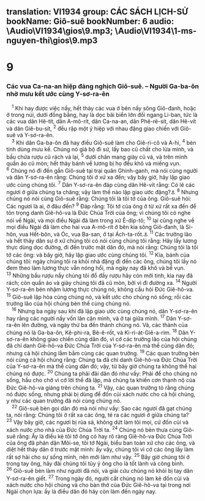 translation: VI1934
group: CÁC SÁCH LỊCH-SỬ
bookName: Giô-suê 
bookNumber: 6
audio: \Audio\VI1934\gios\9.mp3; \Audio\VI1934\1-ms-nguyen-thi\gios\9.mp3
-------

<div class="title"><h1>9</h1><h3>Các vua Ca-na-an hiệp đảng nghịch Giô-suê. – Người Ga-ba-ôn nhờ mưu kết ước cùng Y-sơ-ra-ên</h3></div>
<span class="verse gios_9_1"> <sup>1</sup> Khi hay được việc nầy, hết thảy các vua ở bên nầy sông Giô-đanh, hoặc ở trong núi, dưới đồng bằng, hay là dọc bãi biển lớn đối ngang Li-ban, tức là các vua dân Hê-tít, dân A-mô-rít, dân Ca-na-an, dân Phê-rê-sít, dân Hê-vít và dân Giê-bu-sít, </span>
<span class="verse gios_9_2"><sup>2</sup> đều rập một ý hiệp với nhau đặng giao chiến với Giô-suê và Y-sơ-ra-ên. <br/></span>
<span class="verse gios_9_3"> <sup>3</sup> Khi dân Ga-ba-ôn đã hay điều Giô-suê làm cho Giê-ri-cô và A-hi, </span>
<span class="verse gios_9_4"><sup>4</sup> bèn tính dùng mưu kế. Chúng nó giả bộ đi sứ, lấy bao cũ chất cho lừa mình, và bầu chứa rượu cũ rách vá lại, </span>
<span class="verse gios_9_5"><sup>5</sup> dưới chân mang giày cũ vá, và trên mình quần áo cũ mòn; hết thảy bánh về lương bị họ đều khô và miếng vụn. </span>
<span class="verse gios_9_6"><sup>6</sup> Chúng nó đi đến gần Giô-suê tại trại quân Ghinh-ganh, mà nói cùng người và dân Y-sơ-ra-ên rằng: Chúng tôi ở xứ xa đến; vậy bây giờ, hãy lập giao ước cùng chúng tôi. </span>
<span class="verse gios_9_7"><sup>7</sup> Dân Y-sơ-ra-ên đáp cùng dân Hê-vít rằng: Có lẽ các ngươi ở giữa chúng ta chăng; vậy làm thế nào lập giao ước đặng?<a data-toggle="tooltip" data-placement="bottom" title="Xu 23:32; 34:12; Phu 7:2">⚓</a></span>
<span class="verse gios_9_8"><sup>8</sup> Nhưng chúng nó nói cùng Giô-suê rằng: Chúng tôi là tôi tớ của ông. Giô-suê hỏi: Các ngươi là ai, ở đâu đến? </span>
<span class="verse gios_9_9"><sup>9</sup> Đáp rằng: Tôi tớ của ông ở từ xứ rất xa đến để tôn trọng danh Giê-hô-va là Đức Chúa Trời của ông; vì chúng tôi có nghe nói về Ngài, và mọi điều Ngài đã làm trong xứ Ê-díp-tô; </span>
<span class="verse gios_9_10"><sup>10</sup> lại cũng nghe về mọi điều Ngài đã làm cho hai vua A-mô-rít ở bên kia sông Giô-đanh, là Si-hôn, vua Hết-bôn, và Óc, vua Ba-san, ở tại Ách-ta-rốt.<a data-toggle="tooltip" data-placement="bottom" title="Dan 21:21-35">⚓</a></span>
<span class="verse gios_9_11"><sup>11</sup> Các trưởng lão và hết thảy dân sự ở xứ chúng tôi có nói cùng chúng tôi rằng: Hãy lấy lương thực dùng dọc đường, đi đến trước mặt dân đó, mà nói rằng: Chúng tôi là tôi tớ các ông: và bây giờ, hãy lập giao ước cùng chúng tôi. </span>
<span class="verse gios_9_12"><sup>12</sup> Kìa, bánh của chúng tôi: ngày chúng tôi ra khỏi nhà đặng đi đến các ông, chúng tôi lấy nó đem theo làm lương thực vẫn nóng hổi, mà ngày nay đã khô và bể vụn. </span>
<span class="verse gios_9_13"><sup>13</sup> Những bầu rượu nầy chúng tôi đổ đầy rượu hãy còn mới tinh, kìa nay đã rách; còn quần áo và giày chúng tôi đã cũ mòn, bởi vì đi đường xa. </span>
<span class="verse gios_9_14"><sup>14</sup> Người Y-sơ-ra-ên bèn nhậm lương thực chúng nó, không cầu hỏi Đức Giê-hô-va. </span>
<span class="verse gios_9_15"><sup>15</sup> Giô-suê lập hòa cùng chúng nó, và kết ước cho chúng nó sống; rồi các trưởng lão của hội chúng bèn thề cùng chúng nó. <br/></span>
<span class="verse gios_9_16"> <sup>16</sup> Nhưng ba ngày sau khi đã lập giao ước cùng chúng nó, dân Y-sơ-ra-ên hay rằng các người nầy vốn lân cận mình, và ở tại giữa mình. </span>
<span class="verse gios_9_17"><sup>17</sup> Dân Y-sơ-ra-ên lên đường, và ngày thứ ba đến thành chúng nó. Vả, các thành của chúng nó là Ga-ba-ôn, Kê-phi-ra, Bê-ê-rốt, và Ki-ri-át-Giê-a-rim. </span>
<span class="verse gios_9_18"><sup>18</sup> Dân Y-sơ-ra-ên không giao chiến cùng dân đó, vì cớ các trưởng lão của hội chúng đã chỉ danh Giê-hô-va Đức Chúa Trời của Y-sơ-ra-ên mà thề cùng dân đó; nhưng cả hội chúng lằm bằm cùng các quan trưởng. </span>
<span class="verse gios_9_19"><sup>19</sup> Các quan trưởng bèn nói cùng cả hội chúng rằng: Chúng ta đã chỉ danh Giê-hô-va Đức Chúa Trời của Y-sơ-ra-ên mà thề cùng dân đó; vậy, từ bây giờ chúng ta không thế hại chúng nó được. </span>
<span class="verse gios_9_20"><sup>20</sup> Chúng ta phải đãi dân đó như vầy: Phải để cho chúng nó sống, hầu cho chớ vì cớ lời thề đã lập, mà chúng ta khiến cơn thạnh nộ của Đức Giê-hô-va giáng trên chúng ta. </span>
<span class="verse gios_9_21"><sup>21</sup> Vậy, các quan trưởng tỏ rằng chúng nó được sống, nhưng phải bị dùng để đốn củi xách nước cho cả hội chúng, y như các quan trưởng đã nói cùng chúng nó. <br/></span>
<span class="verse gios_9_22"> <sup>22</sup> Giô-suê bèn gọi dân đó mà nói như vầy: Sao các ngươi đã gạt chúng ta, nói rằng: Chúng tôi ở rất xa các ông, té ra các ngươi ở giữa chúng ta? </span>
<span class="verse gios_9_23"><sup>23</sup> Vậy bây giờ, các ngươi bị rủa sả, không dứt làm tôi mọi, cứ đốn củi và xách nước cho nhà của Đức Chúa Trời ta. </span>
<span class="verse gios_9_24"><sup>24</sup> Chúng nó bèn thưa cùng Giô-suê rằng: Ấy là điều kẻ tôi tớ ông có hay rõ ràng Giê-hô-va Đức Chúa Trời của ông đã phán dặn Môi-se, tôi tớ Ngài, biểu ban toàn xứ cho các ông, và diệt hết thảy dân ở trước mặt mình: ấy vậy, chúng tôi vì cớ các ông lấy làm rất sợ hãi cho sự sống mình, nên mới làm như vậy. </span>
<span class="verse gios_9_25"><sup>25</sup> Bây giờ chúng tôi ở trong tay ông, hãy đãi chúng tôi tùy ý ông cho là tốt lành và công bình. </span>
<span class="verse gios_9_26"><sup>26</sup> Giô-suê bèn làm như người đã nói, và giải cứu chúng nó khỏi bị tay dân Y-sơ-ra-ên giết. </span>
<span class="verse gios_9_27"><sup>27</sup> Trong ngày đó, người cắt chúng nó làm kẻ đốn củi và xách nước cho hội chúng và cho bàn thờ của Đức Giê-hô-va tại trong nơi Ngài chọn lựa: ấy là điều dân đó hãy còn làm đến ngày nay. <br/></span>
